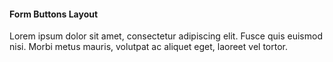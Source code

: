 #### Form Buttons Layout

Lorem ipsum dolor sit amet, consectetur adipiscing elit. Fusce quis euismod nisi. Morbi metus mauris, volutpat ac aliquet eget, laoreet vel tortor.